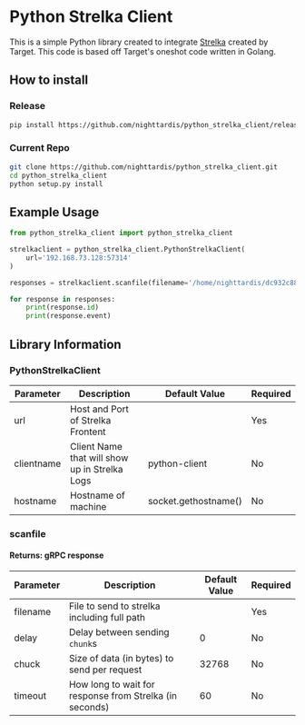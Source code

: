 # Python Strelka Client

This is a simple Python library created to integrate [Strelka](https://target.github.io/strelka) created by Target. 
This code is based off Target's oneshot code written in Golang.

## How to install
### Release
```bash
pip install https://github.com/nighttardis/python_strelka_client/releases/download/v0.0.1/python_strelka_client-0.0.1.tar.gz
```
### Current Repo
```bash
git clone https://github.com/nighttardis/python_strelka_client.git
cd python_strelka_client
python setup.py install
```

## Example Usage
```python
from python_strelka_client import python_strelka_client

strelkaclient = python_strelka_client.PythonStrelkaClient(
    url='192.168.73.128:57314'
)

responses = strelkaclient.scanfile(filename='/home/nighttardis/dc932c886dbf8fdef4417bf34fddc08c89203f31f70a4e0049deca801fae4f67.exe')

for response in responses:
    print(response.id)
    print(response.event)
```

## Library Information

### PythonStrelkaClient

Parameter | Description | Default Value | Required
----------|-------------|---------------|---------
url|Host and Port of Strelka Frontent| | Yes
clientname|Client Name that will show up in Strelka Logs|python-client|No
hostname|Hostname of machine|socket.gethostname()|No

### scanfile

#### Returns: gRPC response

Parameter | Description | Default Value | Required
----------|-------------|---------------|---------
filename|File to send to strelka including full path| |Yes
delay|Delay between sending `chunk`s| 0 | No
chuck|Size of data (in bytes) to send per request| 32768 | No
timeout|How long to wait for response from Strelka (in seconds)| 60 |No